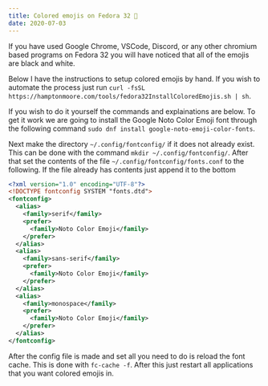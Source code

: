 ```yaml
---
title: Colored emojis on Fedora 32 🎉
date: 2020-07-03
---
```


If you have used Google Chrome, VSCode, Discord, or any other chromium based programs on Fedora 32 you will have noticed that all of the emojis are black and white.

Below I have the instructions to setup colored emojis by hand. If you wish to automate the process just run `curl -fsSL https://hamptonmoore.com/tools/fedora32InstallColoredEmojis.sh | sh`.

If you wish to do it yourself the commands and explainations are below.
To get it work we are going to install the Google Noto Color Emoji font through the following command
`sudo dnf install google-noto-emoji-color-fonts`.

Next make the directory `~/.config/fontconfig/` if it does not already exist. This can be done with the command `mkdir ~/.config/fontconfig/`. After that set the contents of the file `~/.config/fontconfig/fonts.conf` to the following. If the file already has contents just append it to the bottom

```xml
<?xml version="1.0" encoding="UTF-8"?>
<!DOCTYPE fontconfig SYSTEM "fonts.dtd">
<fontconfig>
  <alias>
    <family>serif</family>
    <prefer>
      <family>Noto Color Emoji</family>
    </prefer>
  </alias>
  <alias>
    <family>sans-serif</family>
    <prefer>
      <family>Noto Color Emoji</family>
    </prefer>
  </alias>
  <alias>
    <family>monospace</family>
    <prefer>
      <family>Noto Color Emoji</family>
    </prefer>
  </alias>
</fontconfig>
```

After the config file is made and set all you need to do is reload the font cache. This is done with `fc-cache -f`. After this just restart all applications that you want colored emojis in.
